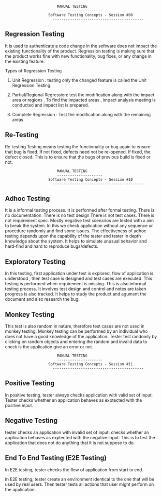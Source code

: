 							MANUAL TESTING
						    ---------------------
					    Software Testing Concepts - Session #08
				          ------------------------------------------
Regression Testing
------------------

It is used to authenticate a code change in the software does not impact the existing functionality of the product. Regression testing is making sure that the product works fine with new functionality, bug fixes, or any change in the existing feature.

Types of Regression Testing

1) Unit Regression : testing only the changed feature is called the Unit Regression Testing.

2) Partial/Regional Regression: test the modification along with the impact area or regions .  To find the impacted areas , impact analysis meeting is conducted and impact list is prepared.

3) Complete Regression : Test the modification along with the remaining areas.


Re-Testing
-----------
Re-testing Testing means testing the functionality or bug again to ensure that bug is fixed. If not fixed, defects need not be re-opened. If fixed, the defect closed. This is to ensure that the bugs of previous build is fixed or not.




							MANUAL TESTING
						    ---------------------
					    Software Testing Concepts - Session #10
				          ------------------------------------------
Adhoc Testing
-------------
It is a informal testing process. It is performed after formal testing.
There is no documentation.
There is no test design
There is not test cases.
There is not requirement spec.
Mostly negative test scenarios are tested with a aim to break the system.
In this we check application without any sequence or procedure randomly and find some issues.
The effectiveness of adhoc testing depends upon the capability of the tester and tester in depth knowledge about the system.
It helps to simulate unusual behavior and hard-find and hard to reproduce bugs/defects.

Exploratory Testing
-------------------
 In this testing, first application under test is explored, flow of application is understood , then test case is designed and test cases are executed. 
This testing is performed when requirement is missing.
This is also informal testing process.
It involves test design and control and notes are taken
progress is also tracked.
It helps to study the product and agument the document and also research the bug.

Monkey Testing
--------------
This test is also random in nature, therefore test cases are not used in monkey testing.
Monkey testing can be performed by an individual who does not have a good knowledge of the application.
Tester test randomly by clicking on random objects and entering the random and invalid data to check is the application give an error or not.




							MANUAL TESTING
						    ---------------------
					    Software Testing Concepts - Session #11
				          ------------------------------------------

Positive Testing
----------------
In positive testing, tester always checks application with valid set of input.
Tester checks whether an application behaves as exptected with the positive input.

Negative Testing
----------------
tester checks an application with invalid set of input.
checks whether an application behaves as exptected with the negative input.
This is to test the application that does not do anything that it is not suppose to do.

End To End Testing (E2E Testing)
--------------------------------
In E2E testing, tester checks the flow of application from start to end.

In E2E testing, tester create an environment identical to the one that will be used by real users. Then tester tests all actions that user might perform on the application.

